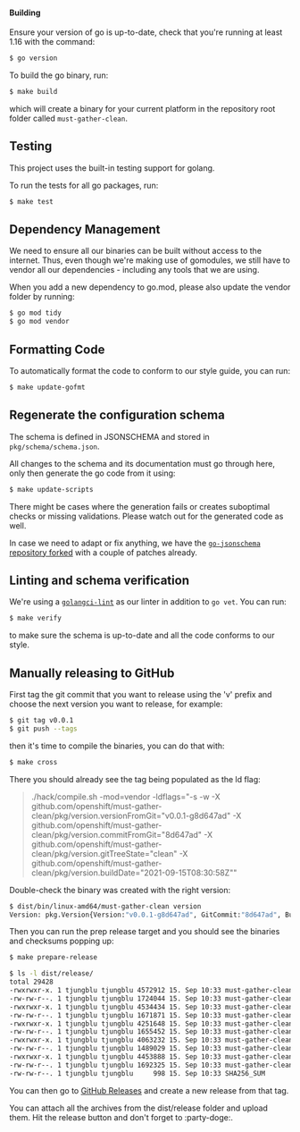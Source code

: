 #### Building

Ensure your version of go is up-to-date, check that you're running at least 1.16 with the command:
```sh
$ go version
```

To build the go binary, run:
```sh
$ make build
```

which will create a binary for your current platform in the repository root folder called `must-gather-clean`.

## Testing

This project uses the built-in testing support for golang.

To run the tests for all go packages, run:
```sh
$ make test
```

## Dependency Management

We need to ensure all our binaries can be built without access to the internet. Thus, even though we're making use of gomodules, we still have to vendor all our dependencies - including any tools that we are using.

When you add a new dependency to go.mod, please also update the vendor folder by running:
```sh
$ go mod tidy
$ go mod vendor
```

## Formatting Code

To automatically format the code to conform to our style guide, you can run:
```sh
$ make update-gofmt
```

## Regenerate the configuration schema

The schema is defined in JSONSCHEMA and stored in `pkg/schema/schema.json`. 

All changes to the schema and its documentation must go through here, only then generate the go code from it using:
```sh
$ make update-scripts
```

There might be cases where the generation fails or creates suboptimal checks or missing validations. Please watch out for the generated code as well.

In case we need to adapt or fix anything, we have the [`go-jsonschema` repository forked](https://github.com/tjungblu/go-jsonschema) with a couple of patches already.

## Linting and schema verification

We're using a [`golangci-lint`](https://github.com/golangci/golangci-lint) as our linter in addition to `go vet`. You can run: 
```sh
$ make verify
```

to make sure the schema is up-to-date and all the code conforms to our style.

## Manually releasing to GitHub

First tag the git commit that you want to release using the 'v' prefix and choose the next version you want to release, for example:
```sh 
$ git tag v0.0.1
$ git push --tags
```

then it's time to compile the binaries, you can do that with:
```sh 
$ make cross
```

There you should already see the tag being populated as the ld flag:
> ./hack/compile.sh -mod=vendor -ldflags="-s -w -X github.com/openshift/must-gather-clean/pkg/version.versionFromGit="v0.0.1-g8d647ad" -X github.com/openshift/must-gather-clean/pkg/version.commitFromGit="8d647ad" -X github.com/openshift/must-gather-clean/pkg/version.gitTreeState="clean" -X github.com/openshift/must-gather-clean/pkg/version.buildDate="2021-09-15T08:30:58Z""

Double-check the binary was created with the right version:
```sh 
$ dist/bin/linux-amd64/must-gather-clean version
Version: pkg.Version{Version:"v0.0.1-g8d647ad", GitCommit:"8d647ad", BuildDate:"2021-09-15T08:30:58Z", GoOs:"linux", GoArch:"amd64"}
```

Then you can run the prep release target and you should see the binaries and checksums popping up:

```sh
$ make prepare-release

$ ls -l dist/release/
total 29428
-rwxrwxr-x. 1 tjungblu tjungblu 4572912 15. Sep 10:33 must-gather-clean-darwin-amd64
-rw-rw-r--. 1 tjungblu tjungblu 1724044 15. Sep 10:33 must-gather-clean-darwin-amd64.tar.gz
-rwxrwxr-x. 1 tjungblu tjungblu 4534434 15. Sep 10:33 must-gather-clean-darwin-arm64
-rw-rw-r--. 1 tjungblu tjungblu 1671871 15. Sep 10:33 must-gather-clean-darwin-arm64.tar.gz
-rwxrwxr-x. 1 tjungblu tjungblu 4251648 15. Sep 10:33 must-gather-clean-linux-amd64
-rw-rw-r--. 1 tjungblu tjungblu 1655452 15. Sep 10:33 must-gather-clean-linux-amd64.tar.gz
-rwxrwxr-x. 1 tjungblu tjungblu 4063232 15. Sep 10:33 must-gather-clean-linux-arm64
-rw-rw-r--. 1 tjungblu tjungblu 1489029 15. Sep 10:33 must-gather-clean-linux-arm64.tar.gz
-rwxrwxr-x. 1 tjungblu tjungblu 4453888 15. Sep 10:33 must-gather-clean-windows-amd64.exe
-rw-rw-r--. 1 tjungblu tjungblu 1692325 15. Sep 10:33 must-gather-clean-windows-amd64.exe.zip
-rw-rw-r--. 1 tjungblu tjungblu     998 15. Sep 10:33 SHA256_SUM
```

You can then go to [GitHub Releases](https://github.com/openshift/must-gather-clean/releases/new) and create a new release from that tag. 

You can attach all the archives from the dist/release folder and upload them. Hit the release button and don't forget to :party-doge:.